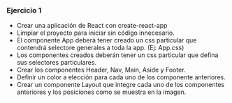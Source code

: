 ### Ejercicio 1

- Crear una aplicación de React con create-react-app
- Limpiar el proyecto para iniciar sin código innecesario.
- El componente App deberá tener creado un css particular que contendrá selectore generales a toda la app. (Ej: App.css)
- Los componentes creados deberán tener un css particular que defina sus selectores particulares.
- Crear los componentes Header, Nav, Main, Aside y Footer.
- Definir un color a elección para cada uno de los componente anteriores.
- Crear un componente Layout que integre cada uno de los componentes anteriores y los posiciones como se muestra en la imagen.

